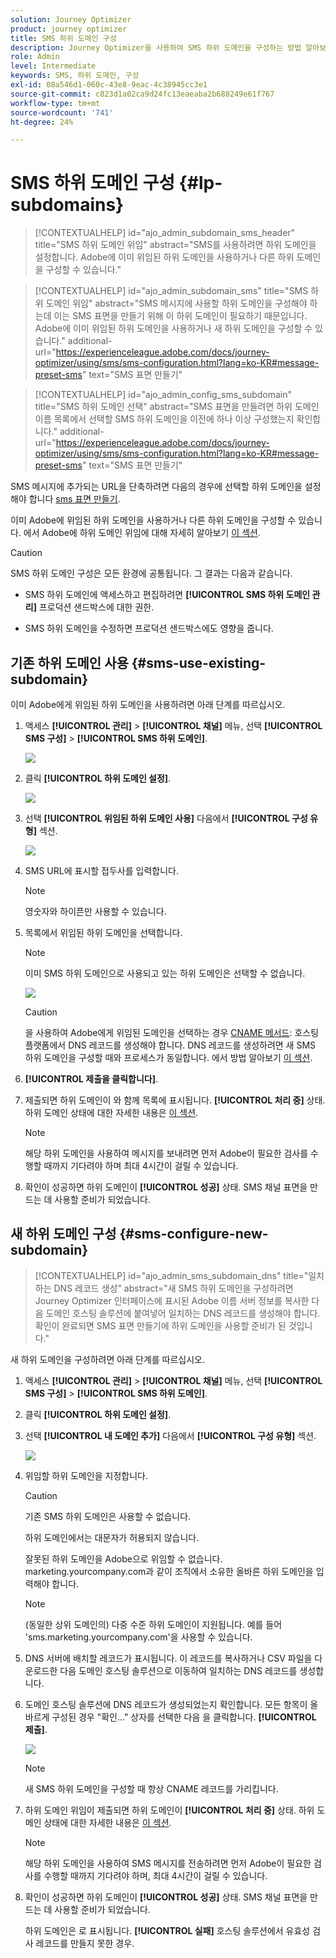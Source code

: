 ```yaml
---
solution: Journey Optimizer
product: journey optimizer
title: SMS 하위 도메인 구성
description: Journey Optimizer을 사용하여 SMS 하위 도메인을 구성하는 방법 알아보기
role: Admin
level: Intermediate
keywords: SMS, 하위 도메인, 구성
exl-id: 08a546d1-060c-43e8-9eac-4c38945cc3e1
source-git-commit: c823d1a02ca9d24fc13eaeaba2b688249e61f767
workflow-type: tm+mt
source-wordcount: '741'
ht-degree: 24%

---
```


# SMS 하위 도메인 구성 {#lp-subdomains}

>[!CONTEXTUALHELP]
>id="ajo_admin_subdomain_sms_header"
>title="SMS 하위 도메인 위임"
>abstract="SMS를 사용하려면 하위 도메인을 설정합니다. Adobe에 이미 위임된 하위 도메인을 사용하거나 다른 하위 도메인을 구성할 수 있습니다."

>[!CONTEXTUALHELP]
>id="ajo_admin_subdomain_sms"
>title="SMS 하위 도메인 위임"
>abstract="SMS 메시지에 사용할 하위 도메인을 구성해야 하는데 이는 SMS 표면을 만들기 위해 이 하위 도메인이 필요하기 때문입니다. Adobe에 이미 위임된 하위 도메인을 사용하거나 새 하위 도메인을 구성할 수 있습니다."
>additional-url="https://experienceleague.adobe.com/docs/journey-optimizer/using/sms/sms-configuration.html?lang=ko-KR#message-preset-sms" text="SMS 표면 만들기"

>[!CONTEXTUALHELP]
>id="ajo_admin_config_sms_subdomain"
>title="SMS 하위 도메인 선택"
>abstract="SMS 표면을 만들려면 하위 도메인 이름 목록에서 선택할 SMS 하위 도메인을 이전에 하나 이상 구성했는지 확인합니다."
>additional-url="https://experienceleague.adobe.com/docs/journey-optimizer/using/sms/sms-configuration.html?lang=ko-KR#message-preset-sms" text="SMS 표면 만들기"

SMS 메시지에 추가되는 URL을 단축하려면 다음의 경우에 선택할 하위 도메인을 설정해야 합니다 [sms 표면 만들기](sms-configuration.md#message-preset-sms).

이미 Adobe에 위임된 하위 도메인을 사용하거나 다른 하위 도메인을 구성할 수 있습니다. 에서 Adobe에 하위 도메인 위임에 대해 자세히 알아보기 [이 섹션](../configuration/delegate-subdomain.md).

>[!CAUTION]
>
>SMS 하위 도메인 구성은 모든 환경에 공통됩니다. 그 결과는 다음과 같습니다.
>
>* SMS 하위 도메인에 액세스하고 편집하려면 **[!UICONTROL SMS 하위 도메인 관리]** 프로덕션 샌드박스에 대한 권한.
>
> * SMS 하위 도메인을 수정하면 프로덕션 샌드박스에도 영향을 줍니다.

## 기존 하위 도메인 사용 {#sms-use-existing-subdomain}

이미 Adobe에게 위임된 하위 도메인을 사용하려면 아래 단계를 따르십시오.

1. 액세스 **[!UICONTROL 관리]** > **[!UICONTROL 채널]** 메뉴, 선택 **[!UICONTROL SMS 구성]** > **[!UICONTROL SMS 하위 도메인]**.

   ![](assets/sms_access-subdomains.png)

1. 클릭 **[!UICONTROL 하위 도메인 설정]**.

   ![](assets/sms_set-up-subdomain.png)

1. 선택 **[!UICONTROL 위임된 하위 도메인 사용]** 다음에서 **[!UICONTROL 구성 유형]** 섹션.

   ![](assets/sms_use-delegated-subdomain.png)

1. SMS URL에 표시할 접두사를 입력합니다.

   >[!NOTE]
   >
   >영숫자와 하이픈만 사용할 수 있습니다.

1. 목록에서 위임된 하위 도메인을 선택합니다.

   >[!NOTE]
   >
   >이미 SMS 하위 도메인으로 사용되고 있는 하위 도메인은 선택할 수 없습니다.

   <!--Capital letters are not allowed in subdomains. TBC by PM-->

   ![](assets/sms_prefix-and-subdomain.png)

   <!--Note that you cannot use multiple delegated subdomains of the same parent domain. For example, if 'marketing1.yourcompany.com' is already delegated to Adobe for your SMS messages, you will not be able to use 'marketing2.yourcompany.com'. However, multi-level subdomains being supported for SMS, you may proceed using a subdomain of 'marketing1.yourcompany.com' (such as 'email.marketing1.yourcompany.com'), or a different parent domain.-->

   >[!CAUTION]
   >
   >을 사용하여 Adobe에게 위임된 도메인을 선택하는 경우 [CNAME 메서드](../configuration/delegate-subdomain.md#cname-subdomain-delegation): 호스팅 플랫폼에서 DNS 레코드를 생성해야 합니다. DNS 레코드를 생성하려면 새 SMS 하위 도메인을 구성할 때와 프로세스가 동일합니다. 에서 방법 알아보기 [이 섹션](#sms-configure-new-subdomain).

1. **[!UICONTROL 제출을 클릭합니다]**.

1. 제출되면 하위 도메인이 와 함께 목록에 표시됩니다. **[!UICONTROL 처리 중]** 상태. 하위 도메인 상태에 대한 자세한 내용은 [이 섹션](../configuration/about-subdomain-delegation.md#access-delegated-subdomains).<!--Same statuses?-->

   >[!NOTE]
   >
   >해당 하위 도메인을 사용하여 메시지를 보내려면 먼저 Adobe이 필요한 검사를 수행할 때까지 기다려야 하며 최대 4시간이 걸릴 수 있습니다.<!--Learn more in [this section](delegate-subdomain.md#subdomain-validation).-->

1. 확인이 성공하면 하위 도메인이 **[!UICONTROL 성공]** 상태. SMS 채널 표면을 만드는 데 사용할 준비가 되었습니다.

## 새 하위 도메인 구성 {#sms-configure-new-subdomain}

>[!CONTEXTUALHELP]
>id="ajo_admin_sms_subdomain_dns"
>title="일치하는 DNS 레코드 생성"
>abstract="새 SMS 하위 도메인을 구성하려면 Journey Optimizer 인터페이스에 표시된 Adobe 이름 서버 정보를 복사한 다음 도메인 호스팅 솔루션에 붙여넣어 일치하는 DNS 레코드를 생성해야 합니다. 확인이 완료되면 SMS 표면 만들기에 하위 도메인을 사용할 준비가 된 것입니다."

새 하위 도메인을 구성하려면 아래 단계를 따르십시오.

1. 액세스 **[!UICONTROL 관리]** > **[!UICONTROL 채널]** 메뉴, 선택 **[!UICONTROL SMS 구성]** > **[!UICONTROL SMS 하위 도메인]**.

1. 클릭 **[!UICONTROL 하위 도메인 설정]**.

1. 선택 **[!UICONTROL 내 도메인 추가]** 다음에서 **[!UICONTROL 구성 유형]** 섹션.

   ![](assets/sms_add-your-own-subdomain.png)

1. 위임할 하위 도메인을 지정합니다.

   >[!CAUTION]
   >
   >기존 SMS 하위 도메인은 사용할 수 없습니다.
   >
   >하위 도메인에서는 대문자가 허용되지 않습니다.

   잘못된 하위 도메인을 Adobe으로 위임할 수 없습니다. marketing.yourcompany.com과 같이 조직에서 소유한 올바른 하위 도메인을 입력해야 합니다.

   >[!NOTE]
   >
   >(동일한 상위 도메인의) 다중 수준 하위 도메인이 지원됩니다. 예를 들어 &#39;sms.marketing.yourcompany.com&#39;을 사용할 수 있습니다.

1. DNS 서버에 배치할 레코드가 표시됩니다. 이 레코드를 복사하거나 CSV 파일을 다운로드한 다음 도메인 호스팅 솔루션으로 이동하여 일치하는 DNS 레코드를 생성합니다.

1. 도메인 호스팅 솔루션에 DNS 레코드가 생성되었는지 확인합니다. 모든 항목이 올바르게 구성된 경우 &quot;확인...&quot; 상자를 선택한 다음 을 클릭합니다. **[!UICONTROL 제출]**.

   ![](assets/sms_add-your-own-subdomain-confirm.png)

   >[!NOTE]
   >
   >새 SMS 하위 도메인을 구성할 때 항상 CNAME 레코드를 가리킵니다.

1. 하위 도메인 위임이 제출되면 하위 도메인이 **[!UICONTROL 처리 중]** 상태. 하위 도메인 상태에 대한 자세한 내용은 [이 섹션](../configuration/about-subdomain-delegation.md#access-delegated-subdomains).<!--Same statuses?-->

   >[!NOTE]
   >
   >해당 하위 도메인을 사용하여 SMS 메시지를 전송하려면 먼저 Adobe이 필요한 검사를 수행할 때까지 기다려야 하며, 최대 4시간이 걸릴 수 있습니다.<!--Learn more in [this section](#subdomain-validation).-->

1. 확인이 성공하면 하위 도메인이 **[!UICONTROL 성공]** 상태. SMS 채널 표면을 만드는 데 사용할 준비가 되었습니다.

   하위 도메인은 로 표시됩니다. **[!UICONTROL 실패]** 호스팅 솔루션에서 유효성 검사 레코드를 만들지 못한 경우.
